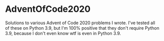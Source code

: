 # AdventOfCode2020
Solutions to various Advent of Code 2020 problems I wrote. I've tested all of these on Python 3.9, but I'm 100% positive that they don't require Python 3.9, because I don't even know wtf is even in Python 3.9.
